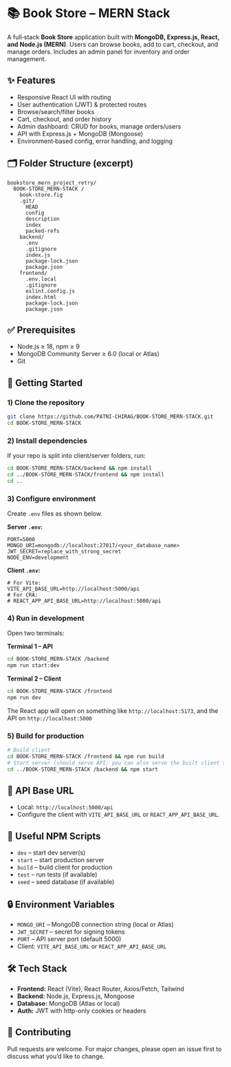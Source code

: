 # 📚 Book Store – MERN Stack
A full‑stack **Book Store** application built with **MongoDB, Express.js, React, and Node.js (MERN)**. Users can browse books, add to cart, checkout, and manage orders. Includes an admin panel for inventory and order management.
## ✨ Features
- Responsive React UI with routing
- User authentication (JWT) & protected routes
- Browse/search/filter books
- Cart, checkout, and order history
- Admin dashboard: CRUD for books, manage orders/users
- API with Express.js + MongoDB (Mongoose)
- Environment‑based config, error handling, and logging

## 🗂️ Folder Structure (excerpt)
```text
bookstore_mern_project_retry/
  BOOK-STORE_MERN-STACK /
    book-store.fig
    .git/
      HEAD
      config
      description
      index
      packed-refs
    backend/
      .env
      .gitignore
      index.js
      package-lock.json
      package.json
    frontend/
      .env.local
      .gitignore
      eslint.config.js
      index.html
      package-lock.json
      package.json
```

## ✅ Prerequisites
- Node.js ≥ 18, npm ≥ 9
- MongoDB Community Server ≥ 6.0 (local or Atlas)
- Git

## 🚀 Getting Started

### 1) Clone the repository
```bash
git clone https://github.com/PATNI-CHIRAG/BOOK-STORE_MERN-STACK.git
cd BOOK-STORE_MERN-STACK
```

### 2) Install dependencies
If your repo is split into client/server folders, run:
```bash
cd BOOK-STORE_MERN-STACK/backend && npm install
cd ../BOOK-STORE_MERN-STACK/frontend && npm install
cd ..
```

### 3) Configure environment
Create `.env` files as shown below.

**Server `.env`:**
```env
PORT=5000
MONGO_URI=mongodb://localhost:27017/<your_database_name>
JWT_SECRET=replace_with_strong_secret
NODE_ENV=development
```

**Client `.env`:**
```env
# For Vite:
VITE_API_BASE_URL=http://localhost:5000/api
# For CRA:
# REACT_APP_API_BASE_URL=http://localhost:5000/api
```

### 4) Run in development
Open two terminals:

**Terminal 1 – API**
```bash
cd BOOK-STORE_MERN-STACK /backend
npm run start:dev
```

**Terminal 2 – Client**
```bash
cd BOOK-STORE_MERN-STACK /frontend
npm run dev
```

The React app will open on something like `http://localhost:5173`, and the API on `http://localhost:5000` 

### 5) Build for production
```bash
# Build client
cd BOOK-STORE_MERN-STACK /frontend && npm run build
# Start server (should serve API; you can also serve the built client statically or deploy separately)
cd ../BOOK-STORE_MERN-STACK /backend && npm start
```

## 🔗 API Base URL
- Local: `http://localhost:5000/api`
- Configure the client with `VITE_API_BASE_URL` or `REACT_APP_API_BASE_URL`.

## 🧪 Useful NPM Scripts
- `dev` – start dev server(s)
- `start` – start production server
- `build` – build client for production
- `test` – run tests (if available)
- `seed` – seed database (if available)

## 🔒 Environment Variables
- `MONGO_URI` – MongoDB connection string (local or Atlas)
- `JWT_SECRET` – secret for signing tokens
- `PORT` – API server port (default 5000)
- Client: `VITE_API_BASE_URL` or `REACT_APP_API_BASE_URL`

## 🛠️ Tech Stack
- **Frontend:** React (Vite), React Router, Axios/Fetch, Tailwind 
- **Backend:** Node.js, Express.js, Mongoose
- **Database:** MongoDB (Atlas or local)
- **Auth:** JWT with http-only cookies or headers


## 🤝 Contributing
Pull requests are welcome. For major changes, please open an issue first to discuss what you’d like to change.

